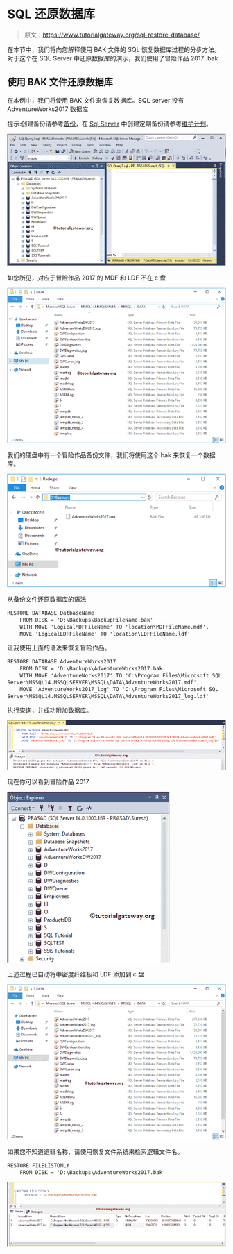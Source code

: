 # SQL 还原数据库

> 原文：<https://www.tutorialgateway.org/sql-restore-database/>

在本节中，我们将向您解释使用 BAK 文件的 SQL 恢复数据库过程的分步方法。对于这个在 SQL Server 中还原数据库的演示，我们使用了冒险作品 2017 .bak

## 使用 BAK 文件还原数据库

在本例中，我们将使用 BAK 文件来恢复数据库。SQL server 没有 AdventureWorks2017 数据库

提示:创建备份请参考[备份](https://www.tutorialgateway.org/backup-sql-database/)，在 [Sql Server](https://www.tutorialgateway.org/sql/) 中创建定期备份请参考[维护计划](https://www.tutorialgateway.org/sql-maintenance-plan/)。

![SQL Restore Database 1](img/9c6e2876b700767ef4b4d38246e1a37e.png)

如您所见，对应于冒险作品 2017 的 MDF 和 LDF 不在 c 盘

![SQL Restore Database 2](img/155c5a4752daa06c8f09ea1c19c1466a.png)

我们的硬盘中有一个冒险作品备份文件，我们将使用这个 bak 来恢复一个数据库。

![SQL Restore Database 3](img/7bd597e1e533fd29685245fdcbc186e1.png)

从备份文件还原数据库的语法

```
RESTORE DATABASE DatbaseName
	FROM DISK = 'D:\Backups\BackupFileName.bak'
	WITH MOVE 'LogicalMDFFileName' TO 'location\MDFFileName.mdf',
	MOVE 'LogicalLDFFileName' TO 'location\LDFFileName.ldf'
```

让我使用上面的语法来恢复冒险作品。

```
RESTORE DATABASE AdventureWorks2017
	FROM DISK = 'D:\Backups\AdventureWorks2017.bak'
	WITH MOVE 'AdventureWorks2017' TO 'C:\Program Files\Microsoft SQL Server\MSSQL14.MSSQLSERVER\MSSQL\DATA\AdventureWorks2017.mdf',
	MOVE 'AdventureWorks2017_log' TO 'C:\Program Files\Microsoft SQL Server\MSSQL14.MSSQLSERVER\MSSQL\DATA\AdventureWorks2017_log.ldf'
```

执行查询，并成功附加数据库。

![SQL Restore Database 5](img/30ac58b9b7ba9a1612a1f7cdecc2e940.png)

现在你可以看到冒险作品 2017

![SQL Restore Database 6](img/256fea32def8008721f0ec2b4828e408.png)

上述过程已自动将中密度纤维板和 LDF 添加到 c 盘

![SQL Restore Database 7](img/8b0fa59248c3d57d7ce4186ef8464c54.png)

如果您不知道逻辑名称，请使用恢复文件系统来检索逻辑文件名。

```
RESTORE FILELISTONLY 
	FROM DISK = 'D:\Backups\AdventureWorks2017.bak'
```

![SQL Restore Database 8](img/759558ace17da561984d1bec51fba1db.png)
